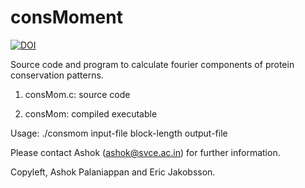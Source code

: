 # consMoment
[![DOI](https://www.zenodo.org/badge/72977187.svg)](https://www.zenodo.org/badge/latestdoi/72977187)

Source code and program to calculate fourier components of protein conservation patterns.

1. consMom.c: source code

2. consMom: compiled executable

Usage:
./consmom input-file block-length output-file

Please contact Ashok (ashok@svce.ac.in) for further information.

Copyleft, Ashok Palaniappan and Eric Jakobsson.
